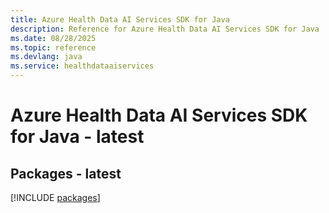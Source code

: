 ```yaml
---
title: Azure Health Data AI Services SDK for Java
description: Reference for Azure Health Data AI Services SDK for Java
ms.date: 08/28/2025
ms.topic: reference
ms.devlang: java
ms.service: healthdataaiservices
---
```

# Azure Health Data AI Services SDK for Java - latest
## Packages - latest
[!INCLUDE [packages](health-data-ai-services-index.md)]